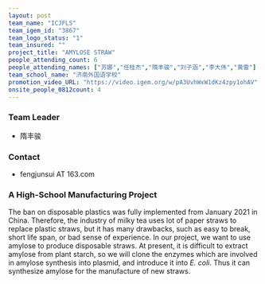 ```yaml
---
layout: post
team_name: "ICJFLS"
team_igem_id: "3867"
team_logo_status: "1"
team_insured: ""
project_title: "AMYLOSE STRAW"
people_attending_count: 6
people_attending_names: ["苏娜","任桂杰","隋丰骏","刘子涵","李大伟","黄雷"]
team_school_name: "济南外国语学校"
promotion_video_URL: "https://video.igem.org/w/pA3UvhWxW1dKz4zpy1ohAV"
onsite_people_0812count: 4
---
```



### Team Leader
* 隋丰骏

### Contact
* fengjunsui AT 163.com

### A High-School Manufacturing Project

The ban on disposable plastics was fully implemented from January 2021 in China. Therefore, the industry of milky tea uses lot of paper straws to replace plastic straws, but it has many drawbacks, such as easy to break, short life span, or bad sense of experience. In our project, we want to use amylose to produce disposable straws. At present, it is difficult to extract amylose from plant starch, so we will clone the enzymes which are involved in amylose synthesis into plasmid, and introduce it into *E. coli*. Thus it can synthesize amylose for the manufacture of new straws.
